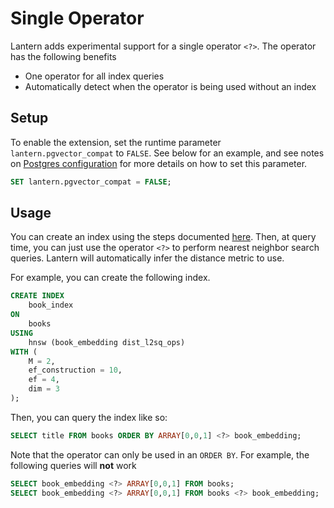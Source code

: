 # Single Operator

Lantern adds experimental support for a single operator `<?>`. The operator has the following benefits

- One operator for all index queries
- Automatically detect when the operator is being used without an index

## Setup

To enable the extension, set the runtime parameter `lantern.pgvector_compat` to `FALSE`. See below for an example, and see notes on [Postgres configuration](/docs/develop/postgres) for more details on how to set this parameter.

```sql
SET lantern.pgvector_compat = FALSE;
```

## Usage

You can create an index using the steps documented [here](/docs/develop/indexing). Then, at query time, you can just use the operator `<?>` to perform nearest neighbor search queries. Lantern will automatically infer the distance metric to use.

For example, you can create the following index.

```sql
CREATE INDEX
    book_index
ON
    books
USING
    hnsw (book_embedding dist_l2sq_ops)
WITH (
    M = 2,
    ef_construction = 10,
    ef = 4,
    dim = 3
);
```

Then, you can query the index like so:

```sql
SELECT title FROM books ORDER BY ARRAY[0,0,1] <?> book_embedding;
```

Note that the operator can only be used in an `ORDER BY`. For example, the following queries will **not** work

```sql
SELECT book_embedding <?> ARRAY[0,0,1] FROM books;
SELECT book_embedding <?> ARRAY[0,0,1] FROM books <?> book_embedding;
```

